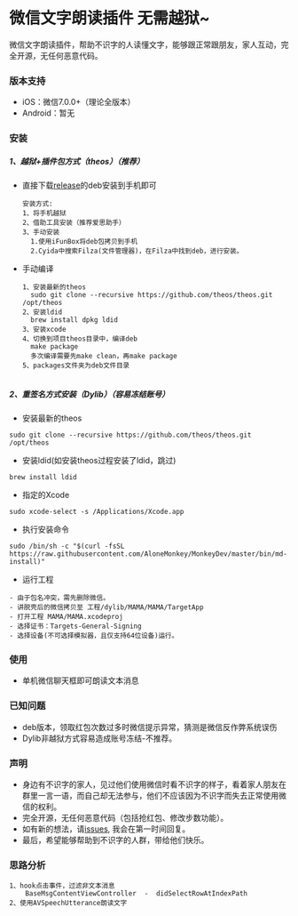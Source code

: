 # 微信文字朗读插件 无需越狱~

微信文字朗读插件，帮助不识字的人读懂文字，能够跟正常跟朋友，家人互动，完全开源，无任何恶意代码。



### 版本支持

- iOS：微信7.0.0+（理论全版本）
- Android：暂无



### 安装

##### 1、越狱+插件包方式（theos）（推荐）

- 直接下载[release](https://github.com/sunweiliang/MAMA/releases)的deb安装到手机即可

  ```
  安装方式:
  1、将手机越狱
  2、借助工具安装（推荐爱思助手）
  3、手动安装
  	1.使用iFunBox将deb包拷贝到手机
  	2.Cyida中搜索Filza(文件管理器)，在Filza中找到deb，进行安装。
  ```

- 手动编译

  ```
  1、安装最新的theos
  	sudo git clone --recursive https://github.com/theos/theos.git /opt/theos
  2、安装ldid
  	brew install dpkg ldid
  3、安装xcode
  4、切换到项目theos目录中，编译deb
  	make package
  	多次编译需要先make clean，再make package
  5、packages文件夹为deb文件目录
  	
  ```

##### 2、重签名方式安装（Dylib）（容易冻结账号）

- 安装最新的theos

```
sudo git clone --recursive https://github.com/theos/theos.git /opt/theos
```

- 安装ldid(如安装theos过程安装了ldid，跳过)

```
brew install ldid
```

- 指定的Xcode

```
sudo xcode-select -s /Applications/Xcode.app
```

- 执行安装命令

```
sudo /bin/sh -c "$(curl -fsSL https://raw.githubusercontent.com/AloneMonkey/MonkeyDev/master/bin/md-install)"
```

- 运行工程

```
- 由于包名冲突，需先删除微信。
- 讲脱壳后的微信拷贝至 工程/dylib/MAMA/MAMA/TargetApp
- 打开工程 MAMA/MAMA.xcodeproj
- 选择证书：Targets-General-Signing
- 选择设备(不可选择模拟器，且仅支持64位设备)运行。
```

### 使用

- 单机微信聊天框即可朗读文本消息

### 已知问题

- deb版本，领取红包次数过多时微信提示异常，猜测是微信反作弊系统误伤
- Dylib非越狱方式容易造成账号冻结-不推荐。

### 声明

- 身边有不识字的家人，见过他们使用微信时看不识字的样子，看着家人朋友在群里一言一语，而自己却无法参与，他们不应该因为不识字而失去正常使用微信的权利。
- 完全开源，无任何恶意代码（包括抢红包、修改步数功能）。
- 如有新的想法，请[issues](https://github.com/sunweiliang/MAMA/issues), 我会在第一时间回复。
- 最后，希望能够帮助到不识字的人群，带给他们快乐。

### 思路分析

```
1、hook点击事件，过滤非文本消息
	BaseMsgContentViewController  -  didSelectRowAtIndexPath
2、使用AVSpeechUtterance朗读文字
```



